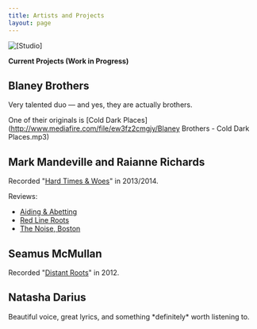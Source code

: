 ```yaml
---
title: Artists and Projects
layout: page
---
```


![[Studio]][1]

**Current Projects (Work in Progress)**

 [1]: /wp-content/images/mem_logo.png

## Blaney Brothers

Very talented duo — and yes, they are actually brothers.

One of their originals is [Cold Dark Places](http://www.mediafire.com/file/ew3fz2cmgjy/Blaney Brothers - Cold Dark Places.mp3)

## Mark Mandeville and Raianne Richards

Recorded "[Hard Times & Woes](http://markmandevilleraiannerichards.bandcamp.com/album/hard-times-woes)" in 2013/2014.

Reviews:

 * [Aiding & Abetting](http://www.aidabet.com/2014/041514.html)
 * [Red Line Roots](http://www.redlineroots.com/2014/04/mark-mandeville-and-raianne-richards-hardtimes-and-woes-album-review/)
 * [The Noise, Boston](http://thenoise-boston.com/2015/02/top-ten-of-2014/)

## Seamus McMullan

Recorded "[Distant Roots](http://www.cdbaby.com/cd/seamusmcmullan)" in 2012.

## Natasha Darius

Beautiful voice, great lyrics, and something \*definitely\* worth listening to.

